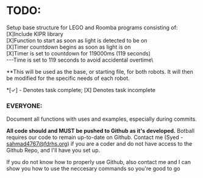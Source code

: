 # TODO:
Setup base structure for LEGO and Roomba programs consisting of:\
[X]Include KIPR library\
[X]Function to start as soon as light is detected to be on\
[X]Timer countdown begins as soon as light is on\
[X]Timer is set to countdown for 119000ms (119 seconds)\
---Time is set to 119 seconds to avoid accidental overtime\

\**This will be used as the base, or starting file, for both robots. It will then be modified for the specific needs of each robot.

*[✓] - Denotes task complete; [X] Denotes task incomplete

### EVERYONE:
Document all functions with uses and examples, especially during commits.

**All code should and MUST be pushed to Github as it's developed.** Botball requires our code to remain up-to-date on Github. Contact me (Syed - sahmad4767@fdrhs.org) if you are a coder and do not have access to the Github Repo, and I'll have you set up.

If you do not know how to properly use Github, also contact me and I can show you how to use the neccesary commands so you're good to go
